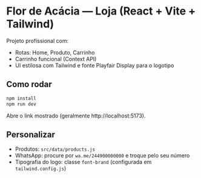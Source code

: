 # Flor de Acácia — Loja (React + Vite + Tailwind)

Projeto profissional com:
- Rotas: Home, Produto, Carrinho
- Carrinho funcional (Context API)
- UI estilosa com Tailwind e fonte Playfair Display para o logotipo

## Como rodar
```bash
npm install
npm run dev
```
Abre o link mostrado (geralmente http://localhost:5173).

## Personalizar
- Produtos: `src/data/products.js`
- WhatsApp: procure por `wa.me/244900000000` e troque pelo seu número
- Tipografia do logo: classe `font-brand` (configurada em `tailwind.config.js`)
